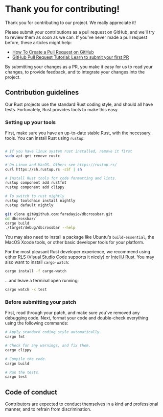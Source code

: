 # Thank you for contributing!

Thank you for contributing to our project. We really appreciate it!

Please submit your contributions as a pull request on GitHub, and we'll try to review them as soon as we can. If you've never made a pull request before, these articles might help:

- [How To Create a Pull Request on GitHub](https://www.digitalocean.com/community/tutorials/how-to-create-a-pull-request-on-github)
- [GitHub Pull Request Tutorial: Learn to submit your first PR](https://www.thinkful.com/learn/github-pull-request-tutorial/#Time-to-Submit-Your-First-PR)

By submitting your changes as a PR, you make it easy for us to read your changes, to provide feedback, and to integrate your changes into the project.

## Contribution guidelines

Our Rust projects use the standard Rust coding style, and should all have tests. Fortunately, Rust provides tools to make this easy.

### Setting up your tools

First, make sure you have an up-to-date stable Rust, with the necessary tools. You can install Rust using `rustup`:

```sh

# If you have linux system rust installed, remove it first
sudo apt-get remove rustc

# On Linux and MacOS. Others see https://rustup.rs/
curl https://sh.rustup.rs -sSf | sh

# Install Rust tools for code formatting and lints.
rustup component add rustfmt
rustup component add clippy

# To switch to rust nightly
rustup toolchain install nightly
rustup default nightly

git clone git@github.com:faradayio/dbcrossbar.git
cd dbcrossbar/
cargo build
./target/debug/dbcrossbar --help
```

You may also need to install a package like Ubuntu's `build-essential`, the MacOS Xcode tools, or other basic developer tools for your platform.

For the most pleasant Rust developer experience, we recommend using either [RLS](https://github.com/rust-lang/rls) ([Visual Studio Code](https://code.visualstudio.com/) supports it nicely) or [IntelliJ Rust](https://intellij-rust.github.io/). You may also want to install `cargo-watch`:

```sh
cargo install -f cargo-watch
```

...and leave a terminal open running:

```sh
cargo watch -x test
```

### Before submitting your patch

First, read through your patch, and make sure you've removed any debugging code. Next, format your code and double-check everything using the following commands:

```sh
# Apply standard coding style automatically.
cargo fmt

# Check for any warnings, and fix them.
cargo clippy

# Compile the code.
cargo build

# Run the tests.
cargo test
```

## Code of conduct

Contributors are expected to conduct themselves in a kind and professional manner, and to refrain from discrimination.
